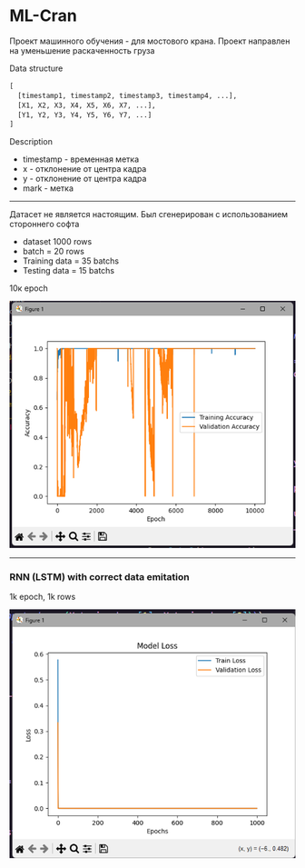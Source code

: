 # ML-Cran

Проект машинного обучения - для мостового крана.
Проект направлен на уменьшение раскаченность груза



Data structure
```py
[
  [timestamp1, timestamp2, timestamp3, timestamp4, ...],
  [X1, X2, X3, X4, X5, X6, X7, ...],
  [Y1, Y2, Y3, Y4, Y5, Y6, Y7, ...]
]
```
Description
- timestamp - временная метка
- x - отклонение от центра кадра
- y - отклонение от центра кадра
- mark - метка
---

Датасет не является настоящим. Был сгенерирован с использованием стороннего софта

- dataset 1000 rows
- batch = 20 rows
- Training data = 35 batchs
- Testing data = 15 batchs

10к epoch

![alt text](/REadme_files/image.png)

---

### RNN (LSTM) with correct data emitation

1k epoch, 1k rows

![altuha](/REadme_files/{6E63C1F1-A3A9-4A6E-9645-97A63AA5480B}.png)
